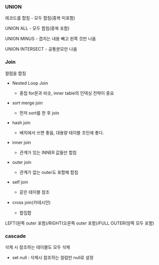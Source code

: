 ### UNION

레코드를 합침 - 모두 합침(중복 미포함)

UNION ALL - 모두 합침(중복 포함)

UNION MINUS - 겹치는 내용 빼고 왼쪽 것만 나옴

UNION INTERSECT - 공통분모만 나옴

### Join

컬럼을 합침

- Nested Loop Join
    - 중첩 for문과 비슷, inner table의 인덱싱 전략이 중요
- sort merge join
    - 먼저 sort를 한 후 join
- hash join
    - 배치에서 쓰면 좋음, 대용량 테이블 조인에 좋다.

- inner join
    - 관계가 있는 INNER 값들만 합침
- outer join
    - 관계가 없는 outer도 포함해 합침
- self join
    - 같은 테이블 참조
- cross join(카테시안)
    - 합집합

LEFT(왼쪽 outer 포함)/RIGHT(오른쪽 outer 포함)/FULL OUTER(양쪽 모두 포함)  

### cascade

삭제 시 참조하는 테이블도 모두 삭제

- set null : 삭제시 참조하는 컬럼만 null로 설정